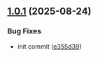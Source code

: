 ## [1.0.1](https://github.com/annieverse/annieverseutil/compare/v1.0.0...v1.0.1) (2025-08-24)


### Bug Fixes

* init commit ([e355d39](https://github.com/annieverse/annieverseutil/commit/e355d39cebd2958579b550b0f6543dfd309af12d))
